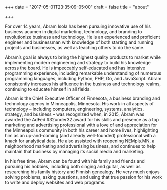 +++
date = "2017-05-01T23:35:09-05:00"
draft = false
title = "about"

+++

For over 14 years, Abram Isola has been pursuing innovative use of his business
acumen in digital marketing, technology, and branding to revolutionize business
and technology. He is an experienced and proficient engineer and businessman
with knowledge of both starting and running projects and businesses, as well as
teaching others to do the same.

Abram’s goal is always to bring the highest quality products to market while
implementing modern engineering and strategy to build his knowledge across the
board. He is impeccably self-educated and has intensive programming experience,
including remarkable understanding of numerous programming languages, including
Python, PHP, Go, and JavaScript. Abram consistently increases his affluence in
the business and technology realms, continuing to educate himself in all fields.

Abram is the Chief Executive Officer of Finnesota, a business branding and
technology agency in Minneapolis, Minnesota. His work in all aspects of
technology – including computers, engineering, systems, analytics, strategy, and
business – was recognized when, in 2015, Abram was awarded the AdFed #32under32
award for his skills and presence as a top marketing and advertising professional
with a love of and appreciation for the Minneapolis community in both his career
and home lives, highlighting him as an up-and-coming (and already well-founded)
professional with a knack for analytical data. He also assisted with reopening
NEMpls.MN, a neighborhood marketing and advertising business, and continues to
help maintain that business by managing its social media and marketing.

In his free time, Abram can be found with his family and friends and pursuing his
hobbies, including both singing and guitar, as well as researching his family
history and Finnish genealogy. He very much enjoys solving problems, asking
questions, and using that true passion for his work to write and deploy websites
and web programs.
